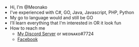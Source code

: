 - Hi, I’m @Meonako
- I've experienced with C#, GO, Java, Javascript, PHP, Python
- My go to language would and still be GO
- I’ll learn everything that I'm interested in OR it look fun
- How to reach me 
  - [My Discord Server](https://discord.gg/Tcggea9) or ᴍᴇᴏɴᴀᴋᴏ#7724
  - [Facebook](https://www.facebook.com/lolisukidesu/)
